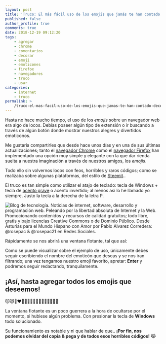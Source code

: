 ```yaml
---
layout: post
title: 'Truco: El más fácil uso de los emojis que jamás te han contado; decora tus comentarios, publicaciones o mensajes'
published: false
author_profile: true
comments: true
date: 2018-12-19 09:12:20
tags:
    - agregar
    - chrome
    - comentarios
    - decorar
    - emoji
    - emoticones
    - firefox
    - navegadores
    - truco
    - usar
categories:
    - internet
    - truco
permalink: >
    /truco-el-mas-facil-uso-de-los-emojis-que-jamas-te-han-contado-decora-tus-comentarios-publicaciones-o-mensajes
---
```

Hasta no hace mucho tiempo, el uso de los _emojis_ sobre un navegador web era algo de locos. Debías poseer algún tipo de extensión o ir buscando a través de algún botón donde mostrar nuestros alegres y divertidos emoticonos.

Me gustaría compartirles que desde hace unos días y en una de sus últimas actualizaciones; tanto el [navegador Chrome][1] como el [navegador Firefox][2] han implementado una opción muy simple y elegante con la que dar rienda suelta a nuestra imaginación a través de nuestros amigos, los _emojis_.

Todo ello sin volvernos locos con feos, horribles y raros códigos; como se realizaba sobre algunas plataformas, del estilo de [Steemit][3]..


  


El truco es tan simple como utilizar el atajo de teclado: tecla de Windows + tecla de [acento grave][4] o acento invertido; al menos así lo he llamado yo siempre. Justo la tecla a la derecha de la letra P.

![Blog de tecnología. Noticias de internet, software, desarrollo y programación web. Peleando por la libertad absoluta de Internet y la Web. Promocionando contenidos y recursos de calidad gratuitos; todo libre, gratis y bajo licencias Creative Commons o de Dominio Público. Desde Asturias para el Mundo Hispano con Amor por Pablo Alvarez Corredera: @rosepac &  @rosepac21 en Redes Sociales.
][5]

Rápidamente se nos abrirá una ventana flotante, tal que así:


  


Como se puede visualizar sobre el ejemplo de uso, únicamente debes seguir escribiendo el nombre del emoticón que deseas y se nos iran filtrando; una vez tengamos nuestro emoji favorito, apretar: **Enter** y podremos seguir redactando, tranquilamente.

## ¡Así, hasta agregar todos los emojis que deseemos!

&#x1f63b;&#x1f63e;&#x1f469;&#x200d;&#x2764;&#xfe0f;&#x200d;&#x1f48b;&#x200d;&#x1f469;&#x1f48b;&#x1f917;&#x1f352;&#x1f352;&#x1f352;&#x1f352;&#x1f352;&#x1f680;&#x1f680;&#x1f680;&#x1f680;


  


La ventana flotante es un poco guerrera a la hora de ocultarse por el momento, si hubiese algún problema. Con presionar la tecla de **Windows** todo solucionado.

Su funcionamiento es notable y ni que hablar de que.. **¡Por fin, nos podemos olvidar del copia & pega y de todos esos horribles códigos!** &#x1f639;

 [1]: https://www.google.com/intl/es_ALL/chrome/
 [2]: https://www.mozilla.org/es-ES/firefox/new/
 [3]: https://steemit.com/@rosepac
 [4]: https://es.wikipedia.org/wiki/Acento_grave
 [5]: https://i.ibb.co/XyQHh49/teclado-flechas.png